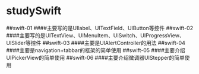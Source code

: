 # studySwift
##swift-01
####主要写的是UIlabel、UITextField、UIButton等控件
##swift-02
####主要写的是UITextView、UIMenuItem、UISwitch、UIProgressView、UISlider等控件
##swift-03
####主要是UIAlertController的用法
##swift-04
####主要是navigation+tabbar的框架的简单使用
##swift-05
####主要介绍UIPickerView的简单使用
##swift-06
####主要介绍微调器UIStepper的简单使用
